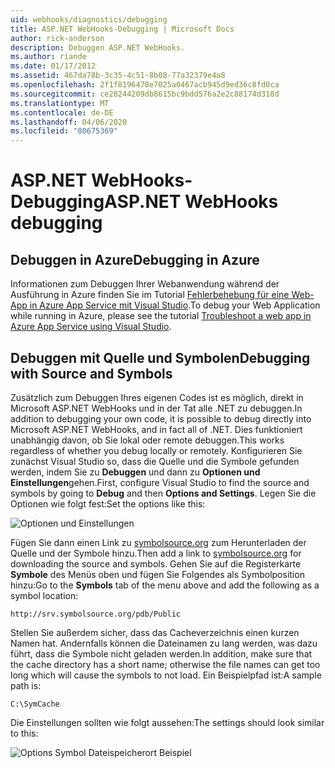 ```yaml
---
uid: webhooks/diagnostics/debugging
title: ASP.NET WebHooks-Debugging | Microsoft Docs
author: rick-anderson
description: Debuggen ASP.NET WebHooks.
ms.author: riande
ms.date: 01/17/2012
ms.assetid: 467da78b-3c35-4c51-8b08-77a32379e4a8
ms.openlocfilehash: 2f1f8196478e7025a0467acb945d9ed36c8fd0ca
ms.sourcegitcommit: ce28244209db8615bc9bdd576a2e2c88174d318d
ms.translationtype: MT
ms.contentlocale: de-DE
ms.lasthandoff: 04/06/2020
ms.locfileid: "80675369"
---
```

# <a name="aspnet-webhooks-debugging"></a><span data-ttu-id="3ca85-103">ASP.NET WebHooks-Debugging</span><span class="sxs-lookup"><span data-stu-id="3ca85-103">ASP.NET WebHooks debugging</span></span>

## <a name="debugging-in-azure"></a><span data-ttu-id="3ca85-104">Debuggen in Azure</span><span class="sxs-lookup"><span data-stu-id="3ca85-104">Debugging in Azure</span></span>

<span data-ttu-id="3ca85-105">Informationen zum Debuggen Ihrer Webanwendung während der Ausführung in Azure finden Sie im Tutorial [Fehlerbehebung für eine Web-App in Azure App Service mit Visual Studio](https://azure.microsoft.com/documentation/articles/web-sites-dotnet-troubleshoot-visual-studio/#webserverlogs).</span><span class="sxs-lookup"><span data-stu-id="3ca85-105">To debug your Web Application while running in Azure, please see the tutorial [Troubleshoot a web app in Azure App Service using Visual Studio](https://azure.microsoft.com/documentation/articles/web-sites-dotnet-troubleshoot-visual-studio/#webserverlogs).</span></span>

## <a name="debugging-with-source-and-symbols"></a><span data-ttu-id="3ca85-106">Debuggen mit Quelle und Symbolen</span><span class="sxs-lookup"><span data-stu-id="3ca85-106">Debugging with Source and Symbols</span></span>

<span data-ttu-id="3ca85-107">Zusätzlich zum Debuggen Ihres eigenen Codes ist es möglich, direkt in Microsoft ASP.NET WebHooks und in der Tat alle .NET zu debuggen.</span><span class="sxs-lookup"><span data-stu-id="3ca85-107">In addition to debugging your own code, it is possible to debug directly into Microsoft ASP.NET WebHooks, and in fact all of .NET.</span></span> <span data-ttu-id="3ca85-108">Dies funktioniert unabhängig davon, ob Sie lokal oder remote debuggen.</span><span class="sxs-lookup"><span data-stu-id="3ca85-108">This works regardless of whether you debug locally or remotely.</span></span> <span data-ttu-id="3ca85-109">Konfigurieren Sie zunächst Visual Studio so, dass die Quelle und die Symbole gefunden werden, indem Sie zu **Debuggen** und dann zu **Optionen und Einstellungen**gehen.</span><span class="sxs-lookup"><span data-stu-id="3ca85-109">First, configure Visual Studio to find the source and symbols by going to **Debug** and then **Options and Settings**.</span></span> <span data-ttu-id="3ca85-110">Legen Sie die Optionen wie folgt fest:</span><span class="sxs-lookup"><span data-stu-id="3ca85-110">Set the options like this:</span></span>

![Optionen und Einstellungen](_static/SourceSymbols.png)

<span data-ttu-id="3ca85-112">Fügen Sie dann einen Link zu [symbolsource.org](http://symbolsource.org) zum Herunterladen der Quelle und der Symbole hinzu.</span><span class="sxs-lookup"><span data-stu-id="3ca85-112">Then add a link to [symbolsource.org](http://symbolsource.org) for downloading the source and symbols.</span></span> <span data-ttu-id="3ca85-113">Gehen Sie auf die Registerkarte **Symbole** des Menüs oben und fügen Sie Folgendes als Symbolposition hinzu:</span><span class="sxs-lookup"><span data-stu-id="3ca85-113">Go to the **Symbols** tab of the menu above and add the following as a symbol location:</span></span>

```
http://srv.symbolsource.org/pdb/Public
```

<span data-ttu-id="3ca85-114">Stellen Sie außerdem sicher, dass das Cacheverzeichnis einen kurzen Namen hat. Andernfalls können die Dateinamen zu lang werden, was dazu führt, dass die Symbole nicht geladen werden.</span><span class="sxs-lookup"><span data-stu-id="3ca85-114">In addition, make sure that the cache directory has a short name; otherwise the file names can get too long which will cause the symbols to not load.</span></span> <span data-ttu-id="3ca85-115">Ein Beispielpfad ist:</span><span class="sxs-lookup"><span data-stu-id="3ca85-115">A sample path is:</span></span>

```
C:\SymCache
```

<span data-ttu-id="3ca85-116">Die Einstellungen sollten wie folgt aussehen:</span><span class="sxs-lookup"><span data-stu-id="3ca85-116">The settings should look similar to this:</span></span>

![Options Symbol Dateispeicherort Beispiel](_static/SymSource.png)
